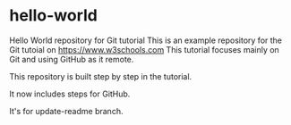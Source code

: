 # hello-world
Hello World repository for Git tutorial
This is an example repository for the Git tutoial on https://www.w3schools.com
This tutorial focuses mainly on Git and using GitHub as it remote.

This repository is built step by step in the tutorial.

It now includes steps for GitHub.

It's for update-readme branch.